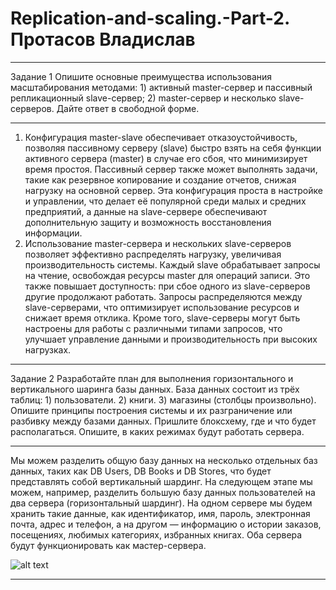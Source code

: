 # Replication-and-scaling.-Part-2. Протасов Владислав

---

Задание 1
Опишите основные преимущества использования масштабирования методами: 1) активный master-сервер и пассивный репликационный slave-сервер; 2) master-сервер и несколько slave-серверов. 
Дайте ответ в свободной форме.

---

1) Конфигурация master-slave обеспечивает отказоустойчивость, позволяя пассивному серверу (slave) быстро взять на себя функции активного сервера (master) в случае его сбоя, что минимизирует время простоя. Пассивный сервер также может выполнять задачи, такие как резервное копирование и создание отчетов, снижая нагрузку на основной сервер. Эта конфигурация проста в настройке и управлении, что делает её популярной среди малых и средних предприятий, а данные на slave-сервере обеспечивают дополнительную защиту и возможность восстановления информации.
2) Использование master-сервера и нескольких slave-серверов позволяет эффективно распределять нагрузку, увеличивая производительность системы. Каждый slave обрабатывает запросы на чтение, освобождая ресурсы master для операций записи. Это также повышает доступность: при сбое одного из slave-серверов другие продолжают работать. Запросы распределяются между slave-серверами, что оптимизирует использование ресурсов и снижает время отклика. Кроме того, slave-серверы могут быть настроены для работы с различными типами запросов, что улучшает управление данными и производительность при высоких нагрузках.

---

Задание 2
Разработайте план для выполнения горизонтального и вертикального шаринга базы данных. База данных состоит из трёх таблиц: 1) пользователи. 2) книги. 3) магазины (столбцы произвольно).
Опишите принципы построения системы и их разграничение или разбивку между базами данных.
Пришлите блоксхему, где и что будет располагаться. Опишите, в каких режимах будут работать сервера.

---

Мы можем разделить общую базу данных на несколько отдельных баз данных, таких как DB Users, DB Books и DB Stores, что будет представлять собой вертикальный шардинг. На следующем этапе мы можем, например, разделить большую базу данных пользователей на два сервера (горизонтальный шардинг). На одном сервере мы будем хранить такие данные, как идентификатор, имя, пароль, электронная почта, адрес и телефон, а на другом — информацию о истории заказов, посещениях, любимых категориях, избранных книгах. Оба сервера будут функционировать как мастер-сервера.

![alt text](https://github.com/VladisProtas/Replication-and-scaling.-Part-2./blob/main/Снимок1.PNG)

---

